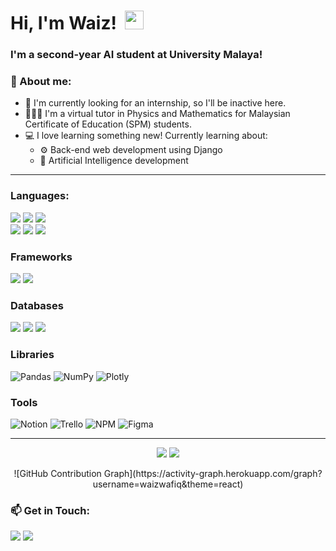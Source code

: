 <h1 align='left'>
  Hi, I'm Waiz!&nbsp;  <img width='30px' src="https://media.giphy.com/media/hvRJCLFzcasrR4ia7z/giphy.gif" width="30px">&nbsp; 
</a>&nbsp;&nbsp;

</h1>

### I'm a second-year AI student at University Malaya!

<h3>👀 About me: </h3>

- 🏢 I'm currently looking for an internship, so I'll be inactive here.
- 👨🏻‍🏫 I'm a virtual tutor in Physics and Mathematics for Malaysian Certificate of Education (SPM) students.
- 💻 I love learning something new! Currently learning about:
  * ⚙ Back-end web development using Django
  * 🤖 Artificial Intelligence development

<hr>

### Languages:

<p>
  <img src="https://img.shields.io/badge/Java-ED8B00?style=for-the-badge&logo=java&logoColor=white">
  <img src="https://img.shields.io/badge/Python-3776AB?style=for-the-badge&logo=python&logoColor=white">
  <img src="https://img.shields.io/badge/c++-%2300599C.svg?&style=for-the-badge&logo=c%2B%2B&ogoColor=white"> <br>
  <img src="https://img.shields.io/badge/HTML5-E34F26?style=for-the-badge&logo=html5&logoColor=white">
  <img src="https://img.shields.io/badge/CSS3-1572B6?style=for-the-badge&logo=css3&logoColor=white">
  <img src="https://img.shields.io/badge/JavaScript-323330?style=for-the-badge&logo=javascript&logoColor=F7DF1E">
</p>

### Frameworks
<p>
  <img src="https://img.shields.io/badge/Django-092E20?style=for-the-badge&logo=django&logoColor=white">
  <img src="https://img.shields.io/badge/Bootstrap-563D7C?style=for-the-badge&logo=bootstrap&logoColor=white">
</p>

### Databases
<p>
  <img src="https://img.shields.io/badge/MySQL-00000F?style=for-the-badge&logo=mysql&logoColor=white">
  <img src="https://img.shields.io/badge/SQLite-07405E?style=for-the-badge&logo=sqlite&logoColor=white">
  <img src="https://img.shields.io/badge/PostgreSQL-316192?style=for-the-badge&logo=postgresql&logoColor=white">
</p>

### Libraries
![Pandas](https://img.shields.io/badge/pandas-%23150458.svg?style=for-the-badge&logo=pandas&logoColor=white)
![NumPy](https://img.shields.io/badge/numpy-%23013243.svg?style=for-the-badge&logo=numpy&logoColor=white)
![Plotly](https://img.shields.io/badge/Plotly-%233F4F75.svg?style=for-the-badge&logo=plotly&logoColor=white)

### Tools
![Notion](https://img.shields.io/badge/Notion-%23000000.svg?style=for-the-badge&logo=notion&logoColor=white)
![Trello](https://img.shields.io/badge/Trello-%23026AA7.svg?style=for-the-badge&logo=Trello&logoColor=white)
![NPM](https://img.shields.io/badge/NPM-%23000000.svg?style=for-the-badge&logo=npm&logoColor=white)
![Figma](https://img.shields.io/badge/figma-%23F24E1E.svg?style=for-the-badge&logo=figma&logoColor=white)


<hr>
  
<!-- ANALYTICS -->
<p align='center'>
  <img src="https://github-readme-stats.vercel.app/api?username=waizwafiq&show_icons=true&theme=highcontrast&langs_count=8">
  <img src="https://github-readme-stats.vercel.app/api/top-langs/?username=waizwafiq&layout=compact&theme=highcontrast&langs_count=8">
  
<!--   <img src="https://github-readme-stats.vercel.app/api?username=waizwafiq&show_icons=true&theme=highcontrast&include_all_commits=true&custom_title=Waiz's GitHub Stats&count_private=true"> -->
<!--   <img src="https://github-readme-stats.vercel.app/api/top-langs/?username=waizwafiq&layout=compact&theme=highcontrast&langs_count=8"> -->
 </p>
 
 <p align='center'>
  ![GitHub Contribution Graph](https://activity-graph.herokuapp.com/graph?username=waizwafiq&theme=react) 
</p>

<h3>📫 Get in Touch: </h3>
<p>
<a href="https://www.linkedin.com/in/waiz-wafiq/"><img src="https://img.shields.io/badge/LinkedIn-0077B5?style=for-the-badge&logo=linkedin&logoColor=white"></a>
<a href="mailto:mwaizwafiq@gmail.com"><img src="https://img.shields.io/badge/Gmail-D14836?style=for-the-badge&logo=gmail&logoColor=white"></a>
</p>
<!-- 
- 🔭 I’m currently working on ...
- 👯 I’m looking to collaborate on ...
- 🤔 I’m looking for help with ...
- 💬 Ask me about ...
- 📫 How to reach me: ...
- ⚡ Fun fact: ... -->
